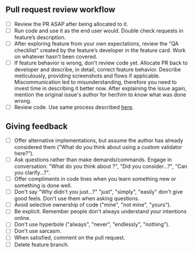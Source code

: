 ## Pull request review workflow
 
- [ ] Review the PR ASAP after being allocated to it.
- [ ] Run code and use it as the end user would. Double check requests in feature’s description.
- [ ] After exploring feature from your own expectations, review the "QA checklist" created by the feature’s developer in the feature card. Work on whatever hasn’t been covered. 
- [ ] If feature behavior is wrong, don't review code yet. Allocate PR back to developer and describe, in detail, correct feature behavior. Describe meticulously, providing screenshots and flows if applicable. Miscommunication led to misunderstanding, therefore you need to invest time in describing it better now. After explaining the issue again, mention the original issue's author for her/him to know what was done wrong.
- [ ] Review code. Use same process described [here](https://devchecklists.com/pull-requests-checklist/).

## Giving feedback

- [ ] Offer alternative implementations, but assume the author has already considered them ("What do you think about using a custom validator here?").
- [ ] Ask questions rather than make demands/commands. Engage in conversation: "What do you think about ?", "Did you consider...?", "Can you clarify...?".
- [ ] Offer compliments in code lines when you learn something new or something is done well.
- [ ] Don't say "Why didn't you just...?" "just", "simply", "easily" don't give good feels. Don't use them when asking questions.
- [ ] Avoid selective ownership of code ("mine", "not mine", "yours").
- [ ] Be explicit. Remember people don't always understand your intentions online.
- [ ] Don't use hyperbole ("always", "never", "endlessly", "nothing").
- [ ] Don't use sarcasm.
- [ ] When satisfied, comment on the pull request.
- [ ] Delete feature branch.
